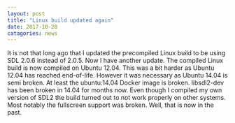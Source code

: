 ```yaml
---
layout: post
title: "Linux build updated again"
date: 2017-10-28
catagories: news
---
```

It is not that long ago that I updated the precompiled Linux build to be using SDL 2.0.6 instead of 2.0.5. Now I have another update. The compiled Linux build is now compiled on Ubuntu 12.04. This was a bit harder as Ubuntu 12.04 has reached end-of-life. However it was necessary as Ubuntu 14.04 is semi broken. At least the ubuntu:14.04 Docker image is broken. libsdl2-dev has been broken in 14.04 for months now. Even though I compiled my own version of SDL2 the build turned out to not work properly on other systems. Most notably the fullscreen support was broken. Well, that is now in the past.
